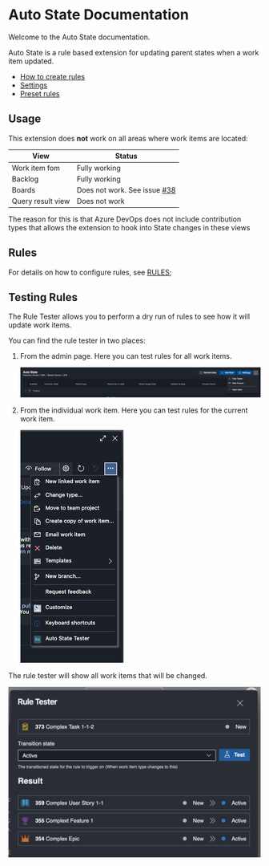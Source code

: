 # Auto State Documentation

Welcome to the Auto State documentation.

Auto State is a rule based extension for updating parent states when a work item updated.

- [How to create rules](./RULES.md)
- [Settings](./SETTINGS.md)
- [Preset rules](./PRESETS.md)

## Usage

This extension does **not** work on all areas where work items are located:

| View              | Status                                                                             |
| ----------------- | ---------------------------------------------------------------------------------- |
| Work item fom     | Fully working                                                                      |
| Backlog           | Fully working                                                                      |
| Boards            | Does not work. See issue [#38](https://github.com/joachimdalen/azdevops-auto-state/issues/38) |
| Query result view | Does not work                                                                      |

The reason for this is that Azure DevOps does not include contribution types that allows the extension to hook into State changes in these views

## Rules

For details on how to configure rules, see [RULES](./RULES.md);

## Testing Rules

The Rule Tester allows you to perform a dry run of rules to see how it will update work items.

You can find the rule tester in two places:

1. From the admin page. Here you can test rules for all work items.

   ![rule-tester-admin-page](./images/rule-tester-admin-page.png)

2. From the individual work item. Here you can test rules for the current work item.

   ![rule-tester-work-item](./images/rule-tester-work-item.png)

The rule tester will show all work items that will be changed.

![rule-tester-result](../marketplace/docs/images/rule-tester-result.png)
